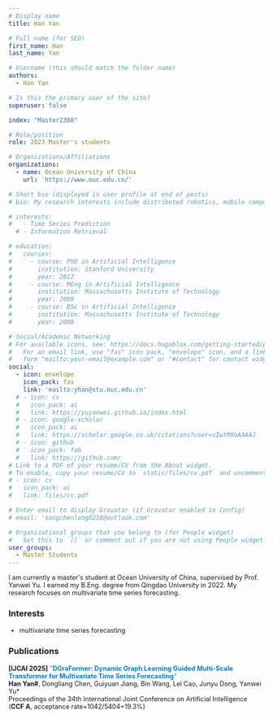 ```yaml
---
# Display name
title: Han Yan

# Full name (for SEO)
first_name: Han
last_name: Yan

# Username (this should match the folder name)
authors:
  - Han Yan

# Is this the primary user of the site?
superuser: false

index: "Master2308"

# Role/position
role: 2023 Master's students

# Organizations/Affiliations
organizations:
  - name: Ocean University of China
    url: 'https://www.ouc.edu.cn/'

# Short bio (displayed in user profile at end of posts)
# bio: My research interests include distributed robotics, mobile computing and programmable matter.

# interests:
#   - Time Series Prediction
  # - Information Retrieval

# education:
#   courses:
#     - course: PhD in Artificial Intelligence
#       institution: Stanford University
#       year: 2012
#     - course: MEng in Artificial Intelligence
#       institution: Massachusetts Institute of Technology
#       year: 2009
#     - course: BSc in Artificial Intelligence
#       institution: Massachusetts Institute of Technology
#       year: 2008

# Social/Academic Networking
# For available icons, see: https://docs.hugoblox.com/getting-started/page-builder/#icons
#   For an email link, use "fas" icon pack, "envelope" icon, and a link in the
#   form "mailto:your-email@example.com" or "#contact" for contact widget.
social:
  - icon: envelope
    icon_pack: fas
    link: 'mailto:yhan@stu.ouc.edu.cn'
  # - icon: cv
  #   icon_pack: ai
  #   link: https://yuyanwei.github.io/index.html
  # - icon: google-scholar
  #   icon_pack: ai
  #   link: https://scholar.google.co.uk/citations?user=sIwtMXoAAAAJ
  # - icon: github
  #   icon_pack: fab
  #   link: https://github.com/
# Link to a PDF of your resume/CV from the About widget.
# To enable, copy your resume/CV to `static/files/cv.pdf` and uncomment the lines below.
# - icon: cv
#   icon_pack: ai
#   link: files/cv.pdf

# Enter email to display Gravatar (if Gravatar enabled in Config)
# email: 'songchenlong0218@outlook.com'

# Organizational groups that you belong to (for People widget)
#   Set this to `[]` or comment out if you are not using People widget.
user_groups:
  - Master Students
---
```


<div style="font-size: 0.9em;"> <!-- 调小至原字体的90% -->

I am currently a master's student at Ocean University of China, supervised by Prof. Yanwei Yu. I earned my B.Eng. degree from Qingdao University in 2022. My research focuses on multivariate time series forecasting.    

</div>

### Interests
<div style="font-size: 0.9em;"> <!-- 调小至原字体的90% -->

- multivariate time series forecasting

</div>


### Publications
<div style="font-size: 0.9em;"> <!-- 调小至原字体的90% -->

**[IJCAI 2025]** <span style="color:rgb(0, 130, 196);">"**DGraFormer: Dynamic Graph Learning Guided Multi-Scale Transformer for Multivariate Time Series Forecasting**"</span>   
**Han Yan#**, Dongliang Chen, Guiyuan Jiang, Bin Wang, Lei Cao, Junyu Dong, Yanwei Yu*     
Proceedings of the 34th International Joint Conference on Artificial Intelligence    
(**CCF A**, acceptance rate=1042/5404=19.3%)    

</div>
